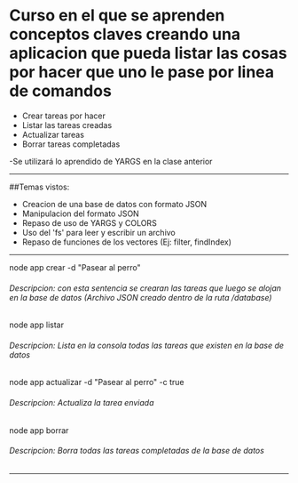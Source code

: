 # Curso en el que se aprenden conceptos claves creando una aplicacion que pueda listar las cosas por hacer que uno le pase por linea de comandos

* Crear tareas por hacer
* Listar las tareas creadas
* Actualizar tareas
* Borrar tareas completadas

-Se utilizará lo aprendido de YARGS en la clase anterior

-----------------------------------------------------------------------------

##Temas vistos:

* Creacion de una base de datos con formato JSON
* Manipulacion del formato JSON 
* Repaso de uso de YARGS y COLORS
* Uso del 'fs' para leer y escribir un archivo
* Repaso de funciones de los vectores (Ej: filter, findIndex)

-----------------------------------------------------------------------------

node app crear -d "Pasear al perro" 
###### Descripcion: con esta sentencia se crearan las tareas que luego se alojan en la base de datos (Archivo JSON creado dentro de la ruta /database)

node app listar
###### Descripcion: Lista en la consola todas las tareas que existen en la base de datos

node app actualizar -d "Pasear al perro" -c true
###### Descripcion: Actualiza la tarea enviada

node app borrar
###### Descripcion: Borra todas las tareas completadas de la base de datos

-----------------------------------------------------------------------------